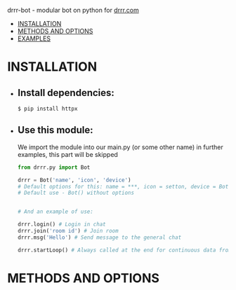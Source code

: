 
drrr-bot - modular bot on python for [drrr.com](https://drrr.com)

- [INSTALLATION](#installation)
- [METHODS AND OPTIONS](#methods-and-options)
- [EXAMPLES](#examples)


# INSTALLATION

- ## Install dependencies:
    ```
    $ pip install httpx
    ```
    
- ## Use this module:
    We import the module into our main.py (or some other name) in further examples, this part will be skipped
    ```python
    from drrr.py import Bot
    
    drrr = Bot('name', 'icon', 'device')
    # Default options for this: name = ***, icon = setton, device = Bot
    # Default use - Bot() without options
    
    
    # And an example of use:
    
    drrr.login() # Login in chat
    drrr.join('room id') # Join room
    drrr.msg('Hello') # Send message to the general chat
    
    drrr.startLoop() # Always called at the end for continuous data from the site
    ```

# METHODS AND OPTIONS

